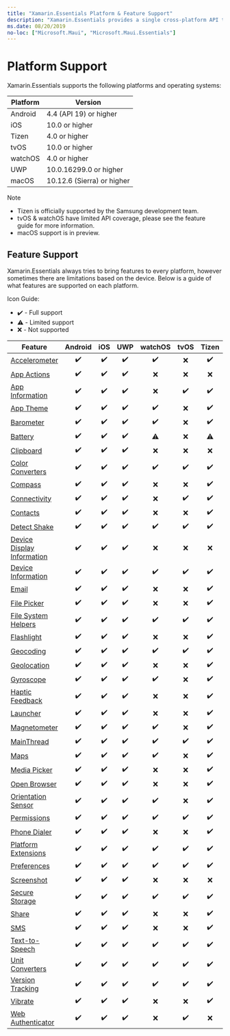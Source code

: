 ```yaml
---
title: "Xamarin.Essentials Platform & Feature Support"
description: "Xamarin.Essentials provides a single cross-platform API that works with any iOS, Android, or UWP application that can be accessed from shared code no matter how the user interface is created."
ms.date: 08/20/2019
no-loc: ["Microsoft.Maui", "Microsoft.Maui.Essentials"]
---
```


# Platform Support

Xamarin.Essentials supports the following platforms and operating systems:

| Platform | Version |
| --- | --- |
| Android | 4.4 (API 19) or higher |
| iOS |10.0 or higher |
| Tizen | 4.0 or higher |
| tvOS | 10.0 or higher |
| watchOS | 4.0 or higher |
| UWP | 10.0.16299.0 or higher |
| macOS | 10.12.6 (Sierra) or higher |

> [!NOTE]
>
> * Tizen is officially supported by the Samsung development team.
> * tvOS & watchOS have limited API coverage, please see the feature guide for more information.
> * macOS support is in preview.

## Feature Support

Xamarin.Essentials always tries to bring features to every platform, however sometimes there are limitations based on the device. Below is a guide of what features are supported on each platform.

Icon Guide:

* ✔️ - Full support
* ⚠️ - Limited support
* ❌ - Not supported

| Feature                                                                       | Android | iOS | UWP | watchOS | tvOS | Tizen | macOS |
|-------------------------------------------------------------------------------|:-------:|:---:|:---:|:-------:|:----:|:-----:|:-----:|
| [Accelerometer](accelerometer.md?context=xamarin/xamarin-forms)               | ✔️     | ✔️  | ✔️ | ✔️      | ❌   | ✔️    | ❌    |
| [App Actions](app-actions.md?context=xamarin/xamarin-forms)                   | ✔️     | ✔️  | ✔️ | ❌       | ❌   | ❌     | ❌    |
| [App Information](app-information.md?context=xamarin/xamarin-forms)           | ✔️     | ✔️  | ✔️ | ❌       | ✔️  | ✔️    | ✔️   |
| [App Theme](app-theme.md?context=xamarin/xamarin-forms)                       | ✔️     | ✔️  | ✔️ | ✔️      | ❌   | ✔️    | ✔️   |
| [Barometer](barometer.md?context=xamarin/xamarin-forms)                       | ✔️     | ✔️  | ✔️ | ✔️      | ❌   | ✔️    | ❌    |
| [Battery](battery.md?context=xamarin/xamarin-forms)                           | ✔️     | ✔️  | ✔️ | ⚠️      | ❌   | ⚠️    | ✔️   |
| [Clipboard](clipboard.md?context=xamarin/xamarin-forms)                       | ✔️     | ✔️  | ✔️ | ❌       | ❌   | ❌     | ✔️   |
| [Color Converters](color-converters.md?context=xamarin/xamarin-forms)         | ✔️     | ✔️  | ✔️ | ✔️      | ✔️  | ✔️    | ✔️   |
| [Compass](compass.md?context=xamarin/xamarin-forms)                           | ✔️     | ✔️  | ✔️ | ❌       | ❌   | ✔️    | ❌    |
| [Connectivity](connectivity.md?context=xamarin/xamarin-forms)                 | ✔️     | ✔️  | ✔️ | ❌       | ✔️  | ✔️    | ✔️   |
| [Contacts](contacts.md?context=xamarin/xamarin-forms)                         | ✔️     | ✔️  | ✔️ | ❌       | ❌   | ✔️    | ❌    |
| [Detect Shake](detect-shake.md?context=xamarin/xamarin-forms)                 | ✔️     | ✔️  | ✔️ | ✔️      | ✔️  | ✔️    | ❌    |
| [Device Display Information](device-display.md?context=xamarin/xamarin-forms) | ✔️     | ✔️  | ✔️ | ❌       | ❌   | ❌     | ✔️   |
| [Device Information](device-information.md?context=xamarin/xamarin-forms)     | ✔️     | ✔️  | ✔️ | ✔️      | ✔️  | ✔️    | ✔️   |
| [Email](email.md?context=xamarin/xamarin-forms)                               | ✔️     | ✔️  | ✔️ | ❌       | ❌   | ✔️    | ✔️   |
| [File Picker](file-picker.md?context=xamarin/xamarin-forms)                   | ✔️     | ✔️  | ✔️ | ❌       | ❌   | ✔️    | ✔️   |
| [File System Helpers](file-system-helpers.md?context=xamarin/xamarin-forms)   | ✔️     | ✔️  | ✔️ | ✔️      | ✔️  | ✔️    | ✔️   |
| [Flashlight](flashlight.md?context=xamarin/xamarin-forms)                     | ✔️     | ✔️  | ✔️ | ❌       | ❌   | ✔️    | ❌    |
| [Geocoding](geocoding.md?context=xamarin/xamarin-forms)                       | ✔️     | ✔️  | ✔️ | ✔️      | ✔️  | ✔️    | ✔️   |
| [Geolocation](geolocation.md?context=xamarin/xamarin-forms)                   | ✔️     | ✔️  | ✔️ | ❌       | ❌   | ✔️    | ✔️   |
| [Gyroscope](gyroscope.md?context=xamarin/xamarin-forms)                       | ✔️     | ✔️  | ✔️ | ✔️      | ❌   | ✔️    | ❌    |
| [Haptic Feedback](haptic-feedback.md?context=xamarin/xamarin-forms)           | ✔️     | ✔️  | ✔️ | ❌       | ❌   | ✔️    | ✔️   |
| [Launcher](launcher.md?context=xamarin/xamarin-forms)                         | ✔️     | ✔️  | ✔️ | ❌       | ❌   | ✔️    | ✔️   |
| [Magnetometer](magnetometer.md?context=xamarin/xamarin-forms)                 | ✔️     | ✔️  | ✔️ | ✔️      | ❌   | ✔️    | ❌    |
| [MainThread](main-thread.md?content=xamarin/xamarin-forms)                    | ✔️     | ✔️  | ✔️ | ✔️      | ✔️  | ✔️    | ✔️   |
| [Maps](maps.md?content=xamarin/xamarin-forms)                                 | ✔️     | ✔️  | ✔️ | ✔️      | ❌   | ✔️    | ✔️   |
| [Media Picker](media-picker.md?context=xamarin/xamarin-forms)                 | ✔️     | ✔️  | ✔️ | ❌       | ❌   | ✔️    | ⚠️   |
| [Open Browser](open-browser.md?context=xamarin/xamarin-forms)                 | ✔️     | ✔️  | ✔️ | ❌       | ❌   | ✔️    | ✔️   |
| [Orientation Sensor](orientation-sensor.md?context=xamarin/xamarin-forms)     | ✔️     | ✔️  | ✔️ | ✔️      | ❌   | ✔️    | ❌    |
| [Permissions](permissions.md?context=xamarin/xamarin-forms)                   | ✔️     | ✔️  | ✔️ | ✔️      | ✔️  | ✔️    | ✔️   |
| [Phone Dialer](phone-dialer.md?context=xamarin/xamarin-forms)                 | ✔️     | ✔️  | ✔️ | ❌       | ❌   | ✔️    | ✔️   |
| [Platform Extensions](platform-extensions.md?context=xamarin/xamarin-forms)   | ✔️     | ✔️  | ✔️ | ✔️      | ✔️  | ✔️    | ✔️   |
| [Preferences](preferences.md?context=xamarin/xamarin-forms)                   | ✔️     | ✔️  | ✔️ | ✔️      | ✔️  | ✔️    | ✔️   |
| [Screenshot](screenshot.md?context=xamarin/xamarin-forms)                     | ✔️     | ✔️  | ✔️ | ❌       | ❌   | ❌     | ❌    |
| [Secure Storage](secure-storage.md?context=xamarin/xamarin-forms)             | ✔️     | ✔️  | ✔️ | ✔️      | ✔️  | ✔️    | ✔️   |
| [Share](share.md?context=xamarin/xamarin-forms)                               | ✔️     | ✔️  | ✔️ | ❌       | ❌   | ✔️    | ✔️   |
| [SMS](sms.md?context=xamarin/xamarin-forms)                                   | ✔️     | ✔️  | ✔️ | ❌       | ❌   | ✔️    | ✔️   |
| [Text-to-Speech](text-to-speech.md?context=xamarin/xamarin-forms)             | ✔️     | ✔️  | ✔️ | ✔️      | ✔️  | ✔️    | ✔️   |
| [Unit Converters](unit-converters.md?context=xamarin/xamarin-forms)           | ✔️     | ✔️  | ✔️ | ✔️      | ✔️  | ✔️    | ✔️   |
| [Version Tracking](version-tracking.md?context=xamarin/xamarin-forms)         | ✔️     | ✔️  | ✔️ | ✔️      | ✔️  | ✔️    | ✔️   |
| [Vibrate](vibrate.md?context=xamarin/xamarin-forms)                           | ✔️     | ✔️  | ✔️ | ❌       | ❌   | ✔️    | ❌    |
| [Web Authenticator](web-authenticator.md?context=xamarin/xamarin-forms)       | ✔️     | ✔️  | ✔️ | ❌       | ✔️  | ❌     | ✔️   |
